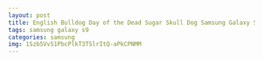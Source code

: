 ```yaml
---
layout: post
title: English Bulldog Day of the Dead Sugar Skull Dog Samsung Galaxy S9 Case
tags: samsung galaxy s9
categories: samsung
img: 1Szb5Vv51PbcPlkT3TSlrItQ-aPkCPNMM
---
```

